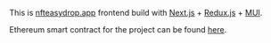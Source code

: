 This is [nfteasydrop.app](https://nfteasydrop.app/) frontend build with [Next.js](https://nextjs.org/) + [Redux.js](https://redux.js.org/) + [MUI](https://mui.com/).

Ethereum smart contract for the project can be found [here](https://github.com/yalalex/nfteasydrop-contract-v2).
